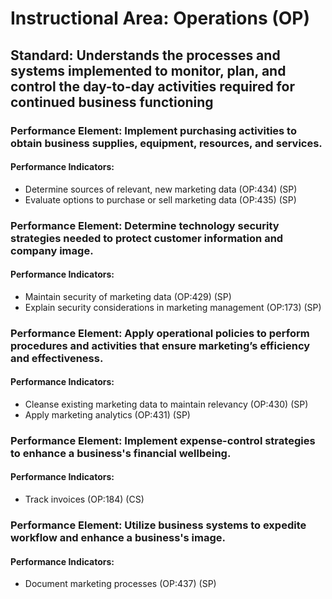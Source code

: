 # Instructional Area: Operations (OP)

## Standard: Understands the processes and systems implemented to monitor, plan, and control the day-to-day activities required for continued business functioning

### Performance Element: Implement purchasing activities to obtain business supplies, equipment, resources, and services.

#### Performance Indicators:

* Determine sources of relevant, new marketing data (OP:434) (SP)
* Evaluate options to purchase or sell marketing data (OP:435) (SP)

### Performance Element: Determine technology security strategies needed to protect customer information and company image.

#### Performance Indicators:

* Maintain security of marketing data (OP:429) (SP)
* Explain security considerations in marketing management (OP:173) (SP)

### Performance Element: Apply operational policies to perform procedures and activities that ensure marketing’s efficiency and effectiveness.

#### Performance Indicators:

* Cleanse existing marketing data to maintain relevancy (OP:430) (SP)
* Apply marketing analytics (OP:431) (SP)

### Performance Element: Implement expense-control strategies to enhance a business's financial wellbeing.

#### Performance Indicators:

* Track invoices (OP:184) (CS)

### Performance Element: Utilize business systems to expedite workflow and enhance a business's image.

#### Performance Indicators:

* Document marketing processes (OP:437) (SP)

